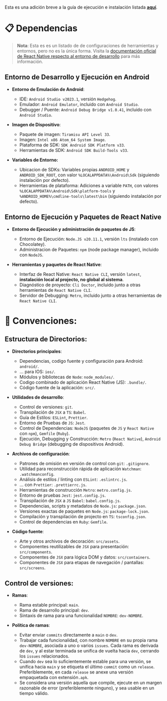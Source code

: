 Esta es una adición breve a la guía de ejecución e instalación listada [**aquí**](./README.md).

# 📋 Dependencias

>**Nota**: Esta es es un listado de de configuraciones de herramientas y entornos, pero no es la única forma. Visita la [documentación oficial de React Native respecto al entorno de desarrollo](https://reactnative.dev/docs/environment-setup) para más información.

## Entorno de Desarrollo y Ejecución en Android

- **Entorno de Emulación de Android**: 
    - IDE: `Android Studio v2023.1`, versión `Hedgehog`.
    - Emulador: `Android Emulator`, incluido con `Android Studio`.
    - Debugger / Puente: `Android Debug Bridge v1.0.41`, incluido con `Android Studio`.

- **Imagen de Dispositivo**: 
    - Paquete de imagen: `Tiramisu API Level 33`.
    - Imagen: `Intel x86 Atom_64 System Image`.
    - Plataforma de SDK: `SDK Android SDK Platform v33`.
    - Herramientas de SDK: `Android SDK Build-Tools v33`.

- **Variables de Entorno:**
    - Ubicacion de SDKs: Variables propias `ANDROID_HOME` y `ANDROID_SDK_ROOT`, con valor `%LOCALAPPDATA%\Android\Sdk` (siguiendo instalación por defecto).
    - Herramientas de plataforma: Adiciones a variable `PATH`, con valores `%LOCALAPPDATA%\Android\Sdk\platform-tools` y `%ANDROID_HOME%\cmdline-tools\latest\bin` (siguiendo instalación por defecto).

## Entorno de Ejecución y Paquetes de React Native

- **Entorno de Ejecución y administración de paquetes de JS**:
    - Entorno de Ejecución: `Node.JS v20.11.1`, versión `lts` (instalado con Chocolatey).
    - Administracion de Paquetes: `npm` (node package manager), incluido con `NodeJS`.

- **Herramientas y paquetes de React Native**: 
    - Interfaz de React Native: `React Native CLI`, versión `latest`, **instalación local al projecto, no global al sistema**.
    - Diagnóstico de proyecto: `Cli Doctor`, incluido junto a otras herramientas de `React Native CLI`. 
    - Servidor de Debugging: `Metro`, incluido junto a otras herramientas de `React Native CLI`.

# 📖 Convenciones:

## Estructura de Directorios:

- **Directorios principales**:
    - Dependencias, codigo fuente y configuración para Android: `android/`.
    - ... para IOS: `ios/`.
    - Módulos y bibliotecas de `Node`: `node_modules/`.
    - Codigo combinado de aplicación React Native (JS): `.bundle/`.
    - Código fuente de la aplicación: `src/`.

- **Utilidades de desarrollo**:
    - Control de versiones: `git`.
    - Transpilación de `JSX` a `TS`: `Babel`.
    - Guía de Estilos: `ESLint`, `Prettier`.
    - Entorno de Pruebas de `JS`: `Jest`.
    - Control de Dependencias: `NodeJS` (paquetes de `JS` y `React Native` con `npm`), `Gemfile` (`Ruby`).
    - Ejecución, Debugging y Construcción: `Metro` (`React Native`), `Android Debug Bridge` (debugging de dispositivos Android).

- **Archivos de configuración**:
    - Patrones de omisión en versión de control con `git`: `.gitignore`.
    - Utilidad para reconstrucción rápida de aplicación `Watchman`: `.watchmanconfig`. 
    - Análisis de estilos / linting con `ESLint`: `.eslintrc.js`.
    - ... con `Prettier`: `.prettierrc.js`.
    - Herramientas de construcción `Metro`: `metro.config.js`.
    - Entorno de pruebas `Jest`: `jest.config.js`.
    - Transpilación de `JSX` a `JS` `Babel`: `babel.config.js`.
    - Dependencias, scripts y metadatos de `Node.js`: `package.json`.
    - Versiones exactas de paquetes en `Node.js`: `package-lock.json`.
    - Compilación y transpilación de projecto en `TS`: `tsconfig.json`.
    - Control de dependencias en `Ruby`: `Gemfile`.

- **Código fuente**:
    - Arte y otros archivos de decoración: `src/assets`.
    - Componentes reutilizables de `JSX` para presentación: `src/components`.
    - Componentes de `JSX` para lógica DOM y datos: `src/containers`.
    - Componentes de `JSX` para etapas de navegación / pantallas: `src/screens`.

## Control de versiones:

- **Ramas**:
    - Rama estable principal: `main`.
    - Rama de desarrollo principal: `dev`.
    - Sintaxis de rama para una funcionalidad `NOMBRE`: `dev-NOMBRE`.

- **Política de ramas**:
    - Evitar enviar `commits` directamente a `main` o `dev`.
    - Trabajar cada funcionalidad, con nombre `NOMBRE` en su propia rama `dev-NOMBRE`, asociada a uno o varios `issues`. Cada rama es derivada de `dev`, y al estar terminada se unifica de vuelta hacia `dev`, cerrando los `issues` relacionados.
    - Cuando `dev` sea lo suficientemente estable para una versión, se unifica hacia `main` y se etiqueta el último `commit` como un `release`. Preferiblemente, en cada `release` se anexe una versión empaquetada con extensión`.apk`. 
    - Se considera una versión aquella que compile, ejecute en un margen razonable de error (preferiblemente ninguno), y sea usable en un tiempo válido.
